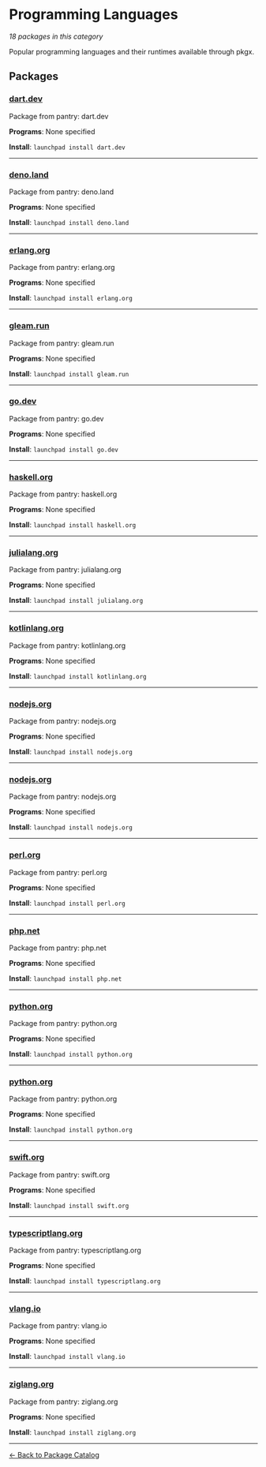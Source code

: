 # Programming Languages

*18 packages in this category*

Popular programming languages and their runtimes available through pkgx.

## Packages

### [dart.dev](../packages/dartdev.md)

Package from pantry: dart.dev

**Programs**: None specified

**Install**: `launchpad install dart.dev`

---

### [deno.land](../packages/denoland.md)

Package from pantry: deno.land

**Programs**: None specified

**Install**: `launchpad install deno.land`

---

### [erlang.org](../packages/erlangorg.md)

Package from pantry: erlang.org

**Programs**: None specified

**Install**: `launchpad install erlang.org`

---

### [gleam.run](../packages/gleamrun.md)

Package from pantry: gleam.run

**Programs**: None specified

**Install**: `launchpad install gleam.run`

---

### [go.dev](../packages/godev.md)

Package from pantry: go.dev

**Programs**: None specified

**Install**: `launchpad install go.dev`

---

### [haskell.org](../packages/haskellorg.md)

Package from pantry: haskell.org

**Programs**: None specified

**Install**: `launchpad install haskell.org`

---

### [julialang.org](../packages/julialangorg.md)

Package from pantry: julialang.org

**Programs**: None specified

**Install**: `launchpad install julialang.org`

---

### [kotlinlang.org](../packages/kotlinlangorg.md)

Package from pantry: kotlinlang.org

**Programs**: None specified

**Install**: `launchpad install kotlinlang.org`

---

### [nodejs.org](../packages/nodejsorg.md)

Package from pantry: nodejs.org

**Programs**: None specified

**Install**: `launchpad install nodejs.org`

---

### [nodejs.org](../packages/node.md)

Package from pantry: nodejs.org

**Programs**: None specified

**Install**: `launchpad install nodejs.org`

---

### [perl.org](../packages/perlorg.md)

Package from pantry: perl.org

**Programs**: None specified

**Install**: `launchpad install perl.org`

---

### [php.net](../packages/phpnet.md)

Package from pantry: php.net

**Programs**: None specified

**Install**: `launchpad install php.net`

---

### [python.org](../packages/pythonorg.md)

Package from pantry: python.org

**Programs**: None specified

**Install**: `launchpad install python.org`

---

### [python.org](../packages/python.md)

Package from pantry: python.org

**Programs**: None specified

**Install**: `launchpad install python.org`

---

### [swift.org](../packages/swiftorg.md)

Package from pantry: swift.org

**Programs**: None specified

**Install**: `launchpad install swift.org`

---

### [typescriptlang.org](../packages/typescriptlangorg.md)

Package from pantry: typescriptlang.org

**Programs**: None specified

**Install**: `launchpad install typescriptlang.org`

---

### [vlang.io](../packages/vlangio.md)

Package from pantry: vlang.io

**Programs**: None specified

**Install**: `launchpad install vlang.io`

---

### [ziglang.org](../packages/ziglangorg.md)

Package from pantry: ziglang.org

**Programs**: None specified

**Install**: `launchpad install ziglang.org`

---

[← Back to Package Catalog](../package-catalog.md)
